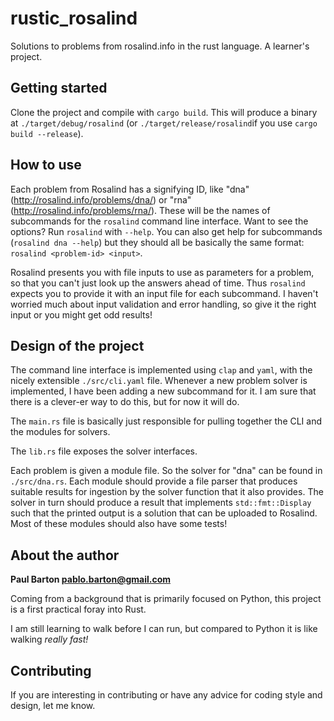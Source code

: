 # rustic_rosalind
Solutions to problems from rosalind.info in the rust language. A learner's project.

## Getting started

Clone the project and compile with `cargo build`. This will produce a binary at
`./target/debug/rosalind` (or `./target/release/rosalind`if you use
`cargo build --release`).

## How to use

Each problem from Rosalind has a signifying ID, like "dna"
(http://rosalind.info/problems/dna/) or "rna"
(http://rosalind.info/problems/rna/). These will be the names of subcommands for
the `rosalind` command line interface. Want to see the options? Run `rosalind`
with `--help`. You can also get help for subcommands (`rosalind dna --help`)
but they should all be basically the same format: `rosalind <problem-id> <input>`.

Rosalind presents you with file inputs to use as parameters for a problem, so
that you can't just look up the answers ahead of time. Thus `rosalind` expects
you to provide it with an input file for each subcommand. I haven't worried much
about input validation and error handling, so give it the right input or you
might get odd results!

## Design of the project

The command line interface is implemented using `clap` and `yaml`, with the
nicely extensible `./src/cli.yaml` file. Whenever a new problem solver is
implemented, I have been adding a new subcommand for it. I am sure that there
is a clever-er way to do this, but for now it will do.

The `main.rs` file is basically just responsible for pulling together the CLI
and the modules for solvers.

The `lib.rs` file exposes the solver interfaces.

Each problem is given a module file. So the solver for "dna" can be found in
`./src/dna.rs`. Each module should provide a file parser that produces suitable
results for ingestion by the solver function that it also provides. The solver
in turn should produce a result that implements `std::fmt::Display` such that
the printed output is a solution that can be uploaded to Rosalind. Most of these
modules should also have some tests!

## About the author

**Paul Barton <pablo.barton@gmail.com>**

Coming from a background that is primarily focused on Python, this project is a
first practical foray into Rust.

I am still learning to walk before I can run, but compared to Python it is like
walking _really fast!_ 

## Contributing

If you are interesting in contributing or have any advice for coding style and
design, let me know.

